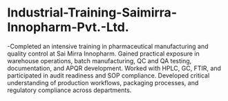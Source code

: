 # Industrial-Training-Saimirra-Innopharm-Pvt.-Ltd.
-Completed an intensive training in pharmaceutical manufacturing and quality control at Sai Mirra Innopharm. Gained practical exposure in warehouse operations, batch manufacturing, QC and QA testing, documentation, and APQR development. Worked with HPLC, GC, FTIR, and participated in audit readiness and SOP compliance. Developed critical understanding of production workflows, packaging processes, and regulatory compliance across departments.
